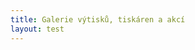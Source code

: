 ```yaml
---
title: Galerie výtisků, tiskáren a akcí
layout: test
---
```



<pre id="picasaSubtitle"> </pre>
<div id="picasaPhotos"> </div>

